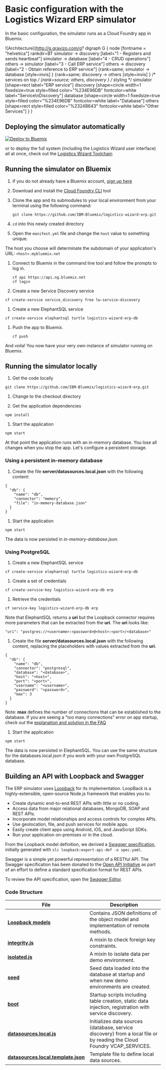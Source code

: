 # Basic configuration with the Logistics Wizard ERP simulator

In the basic configuration, the simulator runs as a Cloud Foundry app in Bluemix.

![Architecture](http://g.gravizo.com/g?
  digraph G {
    node [fontname = "helvetica"]
    rankdir=BT
    simulator -> discovery [label="1 - Registers and sends heartbeat"]
    simulator -> database [label="4 - CRUD operations"]
    others -> simulator [label="3 - Call ERP service"]
    others -> discovery [label="2 - Obtain reference to ERP service"]
    {rank=same; simulator -> database [style=invis] }
    {rank=same; discovery -> others [style=invis] }
    /* services on top */
    {rank=source; others, discovery }
    /* styling */
    simulator [shape=rect label="ERP service"]
    discovery [shape=circle width=1 fixedsize=true style=filled color="%234E96DB" fontcolor=white label="Service\\nDiscovery"]
    database [shape=circle width=1 fixedsize=true style=filled color="%234E96DB" fontcolor=white label="Database"]
    others [shape=rect style=filled color="%2324B643" fontcolor=white label="Other Services"]
  }
)

## Deploying the simulator automatically

[![Deploy to Bluemix](https://bluemix.net/deploy/button.png)](https://bluemix.net/deploy?repository=https://github.com/IBM-Bluemix/logistics-wizard-erp.git)

or to deploy the full system (including the Logistics Wizard user interface) all at once,
check out the [Logistics Wizard Toolchain][toolchain_github_url]

## Running the simulator on Bluemix

1. If you do not already have a Bluemix account, [sign up here][bluemix_signup_url]

1. Download and install the [Cloud Foundry CLI][cloud_foundry_url] tool

1. Clone the app and its submodules to your local environment from your terminal using the following command:

	```
	git clone https://github.com/IBM-Bluemix/logistics-wizard-erp.git
	```

1. `cd` into this newly created directory

1. Open the `manifest.yml` file and change the `host` value to something unique.

  The host you choose will determinate the subdomain of your application's URL:  `<host>.mybluemix.net`
  
1. Connect to Bluemix in the command line tool and follow the prompts to log in.

	```
	cf api https://api.ng.bluemix.net
	cf login
	```

1. Create a new Service Discovery service

  ```
  cf create-service service_discovery free lw-service-discovery
  ```
  
1. Create a new ElephantSQL service

  ```
  cf create-service elephantsql turtle logistics-wizard-erp-db
  ```
  
1. Push the app to Bluemix.

	```
	cf push
	```

And voila! You now have your very own instance of simulator running on Bluemix.

## Running the simulator locally

1. Get the code locally

  ```
  git clone https://github.com/IBM-Bluemix/logistics-wizard-erp.git
  ```

1. Change to the checkout directory

1. Get the application dependencies

  ```
  npm install
  ```

1. Start the application

  ```
  npm start
  ```

At that point the application runs with an in-memory database.
You lose all changes when you stop the app. Let's configure a persistent storage.

### Using a persistent in-memory database

1. Create the file **server/datasources.local.json** with the following content:

  ```
  {
    "db": {
      "name": "db",
      "connector": "memory",
      "file": "in-memory-database.json"
    }
  }
  ```

1. Start the application

  ```
  npm start
  ```
  
The data is now persisted in *in-memory-database.json*.

### Using PostgreSQL

1. Create a new ElephantSQL service

  ```
  cf create-service elephantsql turtle logistics-wizard-erp-db
  ```

1. Create a set of credentials

  ```
  cf create-service-key logistics-wizard-erp-db erp
  ```
  
1. Retrieve the credentials

  ```
  cf service-key logistics-wizard-erp-db erp
  ```
  
  Note that ElephantSQL returns a **uri** but the Loopback connector requires
  more parameters that can be extracted from the **uri**. The **uri** looks like:

  ```
  "uri": "postgres://<username>:<password>@<host>:<port>/<database>"
  ```
  
1. Create the file **server/datasources.local.json** with the following content, replacing the placeholders
with values extracted from the **uri**. 

  ```
  {
    "db": {
      "name": "db",
      "connector": "postgresql",
      "database": "<database>",
      "host": "<host>",
      "port": "<port>",
      "username": "<username>",
      "password": "<password>",
      "max": 3
    }
  }
  ```
  
  Note: **max** defines the number of connections that can be established to the database.
  If you are seeing a "too many connections" error on app startup, check out the [explanation and solution in the FAQ](https://github.com/IBM-Bluemix/logistics-wizard/wiki/FAQ#the-erp-simulator-app-is-throwing-a-too-many-connections-error-on-startup)
 
  
1. Start the application

  ```
  npm start
  ```

The data is now persisted in ElephantSQL. You can use the same structure for the databases.local.json
if you work with your own PostgreSQL database.

## Building an API with Loopback and Swagger

The ERP simulator uses [Loopback](https://strongloop.com/) for its implementation.
LoopBack is a highly-extensible, open-source Node.js framework that enables you to:
  * Create dynamic end-to-end REST APIs with little or no coding.
  * Access data from major relational databases, MongoDB, SOAP and REST APIs.
  * Incorporate model relationships and access controls for complex APIs.
  * Use geolocation, file, and push services for mobile apps.
  * Easily create client apps using Android, iOS, and JavaScript SDKs.
  * Run your application on-premises or in the cloud.

From the Loopback model definition, we derived a [Swagger specification](spec.yaml),
initially generated with ```slc loopback:export-api-def -o spec.yaml```.

Swagger is a simple yet powerful representation of a RESTful API.
The Swagger specification has been donated to the [Open API Initiative](https://github.com/OAI/OpenAPI-Specification)
as part of an effort to define a standard specification format for REST APIs.

To review the API specification, open the [Swagger Editor](http://editor.swagger.io/#/?import=https://raw.githubusercontent.com/IBM-Bluemix/logistics-wizard-erp/master/spec.yaml).

### Code Structure

| File | Description |
| ---- | ----------- |
|[**Loopback models**](common/models)|Contains JSON definitions of the object model and implementation of remote methods.|
|[**integrity.js**](common/mixins/integrity.js)|A mixin to check foreign key constraints.|
|[**isolated.js**](common/mixins/isolated.js)|A mixin to isolate data per demo environment.|
|[**seed**](seed)|Seed data loaded into the database at startup and when new demo environments are created.|
|[**boot**](server/boot)|Startup scripts including table creation, static data injection, registration with service discovery.|
|[**datasources.local.js**](server/datasources.local.js)|Initializes data sources (database, service discovery) from a local file or by reading the Cloud Foundry VCAP_SERVICES.|
|[**datasources.local.template.json**](server/datasources.local.template.json)|Template file to define local data sources.|
  
[bluemix_signup_url]: http://ibm.biz/logistics-wizard-signup
[cloud_foundry_url]: https://github.com/cloudfoundry/cli
[toolchain_github_url]: https://github.com/IBM-Bluemix/logistics-wizard-toolchain
